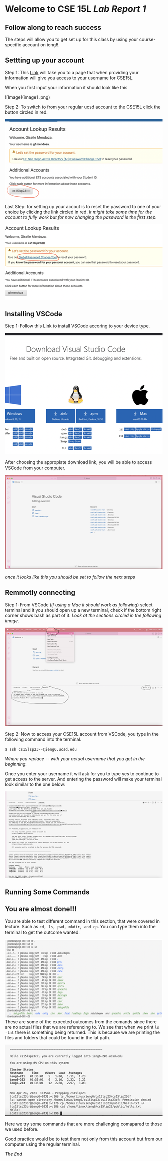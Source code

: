# Welcome to CSE 15L *Lab Report 1*
## Follow along to reach success 
The steps will allow you to get set up for this class by using your course-specific account on ieng6.

## Settting up your account
Step 1: This [Link](https://sdacs.ucsd.edu/~icc/index.php) will take you to a page that when providing your information will give you access to your username for CSE15L. 

When you first input your information it should look like this



![Image](image1 .png)



Step 2: To switch to from your regular ucsd account to the CSE15L click the button circled in red.


![Image](image2.png)



Last Step: for setting up your accout is to reset the password to one of your choice by clicking the link circled in red. *It might take some time for the account to fully work but for now changing the password is the first step.*


![Image](image3.png)




## Installing VSCode
Step 1: Follow this [Link](https://code.visualstudio.com/Download) to install VSCode accoring to your device type. 


![Image](image4.png)

After choosing the appropiate download link, you will be able to access VSCode from your computer. 

![Image](image5.png)

*once it looks like this you should be set to follow the next steps*

## Remmotly connecting
Step 1: From VSCode (*if using a Mac it should work as following*) select terminal and it you should open up a new terminal, check if the bottom right corner shows bash as part of it. 
*Look at the sections circled in the following image.*

![Image](image6.png)


Step 2: Now to access your CSE15L account from VSCode, you type in the following command into the terminal.

`$ ssh cs15lsp23--@ieng6.ucsd.edu`

*Where you replace -- with your actual username that you got in the beginning.*


Once you enter your username it will ask for you to type yes to continue to get access to the server. And entering the password will make your terminal look similar to the one below:

![Image](image7.png)

## Running Some Commands
## You are almost done!!!
You are able to test different command in this section, that were covered in lecture. Such as `cd, ls, pwd, mkdir, and cp`. You can type them into the terminal to get the outcome wanted:

![Image](image8.png)
These are some of the expected outcomes from the comands since there are no actual files that we are referencing to. We see that when we print `ls -lat` there is something being returned. This is because we are printing the files and folders that could be found in the lat path. 

![Image](image9.png)

Here we try some commands that are more challenging comapared to those we used before.

Good practice would be to test them not only from this account but from our computer using the regular terminal.

*The End*
